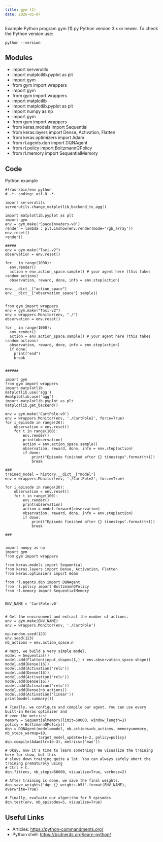 ```yaml
---
title: gym (1)
date: 2020-05-07
---
```

Example Python program gym (1).py
Python version 3.x or newer.
To check the Python version use:

    python --version

## Modules

* import serverutils
* import matplotlib.pyplot as plt
* import gym
* from gym import wrappers
* import gym
* from gym import wrappers
* import matplotlib
* import matplotlib.pyplot as plt
* import numpy as np
* import gym
* from gym import wrappers
* from keras.models import Sequential
* from keras.layers import Dense, Activation, Flatten
* from keras.optimizers import Adam
* from rl.agents.dqn import DQNAgent
* from rl.policy import BoltzmannQPolicy
* from rl.memory import SequentialMemory

## Code

Python example

    #!/usr/bin/env python
    # -*- coding: utf-8 -*-
    
    import serverutils
    serverutils.change_matplotlib_backend_to_agg()
    
    import matplotlib.pyplot as plt
    import gym
    env = gym.make('SpaceInvaders-v0')
    render = lambda : plt.imshow(env.render(mode='rgb_array'))
    env.reset()
    render()
    
    #####
    env = gym.make("Taxi-v2")
    observation = env.reset()
    
    for _ in range(1000):
      env.render()
      action = env.action_space.sample() # your agent here (this takes random actions)
      observation, reward, done, info = env.step(action)
    
    env.__dict__["action_space"]
    env.__dict__["observation_space"].sample()
    
    
    from gym import wrappers
    env = gym.make("Taxi-v2")
    env = wrappers.Monitor(env, "./")
    observation = env.reset()
    
    for _ in range(1000):
      env.render()
      action = env.action_space.sample() # your agent here (this takes random actions)
      observation, reward, done, info = env.step(action)
      if done:
        print("end")
        break
    
    
    ######
    
    import gym
    from gym import wrappers
    import matplotlib
    matplotlib.use('agg')
    #matplotlib.use('agg') 
    import matplotlib.pyplot as plt
    matplotlib.get_backend()
    
    env = gym.make('CartPole-v0')
    env = wrappers.Monitor(env, './CartPole2', force=True)
    for i_episode in range(20):
        observation = env.reset()
        for t in range(100):
            env.render()
            print(observation)
            action = env.action_space.sample()
            observation, reward, done, info = env.step(action)
            if done:
                print("Episode finished after {} timesteps".format(t+1))
                break
    
    ###
    trained_model = history.__dict__["model"]
    env = wrappers.Monitor(env, './CartPole2', force=True)
    
    for i_episode in range(20):
        observation = env.reset()
        for t in range(100):
            env.render()
            print(observation)
            action = model.forward(observation)
            observation, reward, done, info = env.step(action)
            if done:
                print("Episode finished after {} timesteps".format(t+1))
                break
    
    ###
    
    
    import numpy as np
    import gym
    from gym import wrappers
    
    from keras.models import Sequential
    from keras.layers import Dense, Activation, Flatten
    from keras.optimizers import Adam
    
    from rl.agents.dqn import DQNAgent
    from rl.policy import BoltzmannQPolicy
    from rl.memory import SequentialMemory
    
    
    ENV_NAME = 'CartPole-v0'
    
    
    # Get the environment and extract the number of actions.
    env = gym.make(ENV_NAME)
    env = wrappers.Monitor(env, './CartPole')
    
    np.random.seed(123)
    env.seed(123)
    nb_actions = env.action_space.n
    
    # Next, we build a very simple model.
    model = Sequential()
    model.add(Flatten(input_shape=(1,) + env.observation_space.shape))
    model.add(Dense(16))
    model.add(Activation('relu'))
    model.add(Dense(16))
    model.add(Activation('relu'))
    model.add(Dense(16))
    model.add(Activation('relu'))
    model.add(Dense(nb_actions))
    model.add(Activation('linear'))
    print(model.summary())
    
    # Finally, we configure and compile our agent. You can use every built-in Keras optimizer and
    # even the metrics!
    memory = SequentialMemory(limit=50000, window_length=1)
    policy = BoltzmannQPolicy()
    dqn = DQNAgent(model=model, nb_actions=nb_actions, memory=memory, nb_steps_warmup=10,
                   target_model_update=1e-2, policy=policy)
    dqn.compile(Adam(lr=1e-3), metrics=['mae'])
    
    # Okay, now it's time to learn something! We visualize the training here for show, but this
    # slows down training quite a lot. You can always safely abort the training prematurely using
    # Ctrl + C.
    dqn.fit(env, nb_steps=50000, visualize=True, verbose=2)
    
    # After training is done, we save the final weights.
    dqn.save_weights('dqn_{}_weights.h5f'.format(ENV_NAME), overwrite=True)
    
    # Finally, evaluate our algorithm for 5 episodes.
    dqn.test(env, nb_episodes=5, visualize=True)
    
    

## Useful Links

- Articles: https://python-commandments.org/
- Python shell: https://bsdnerds.org/learn-python/
